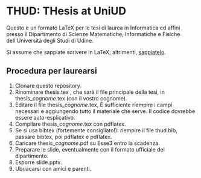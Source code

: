 # THUD: THesis at UniUD

Questo è un formato LaTeX per le tesi di laurea in Informatica ed affini presso il Dipartimento di Scienze Matematiche, Informatiche e Fisiche dell'Università degli Studi di Udine.

Si assume che sappiate scrivere in LaTeX; altrimenti, [sappiatelo](https://www.learnlatex.org/en/).

## Procedura per laurearsi

1. Clonare questo repository.
2. Rinominare thesis.tex , che sarà il file principale della tesi, in thesis_*cognome*.tex (con il vostro cognome). 
3. Editare il file thesis_*cognome*.tex,  È sufficiente riempire i campi necessari e aggiungendo tutto il materiale che serve. Il codice dovrebbe essere auto-esplicativo.
4. Compilare thesis_*cognome*.tex con pdflatex.
5. Se si usa bibtex (fortemente consigliato!): riempire il file thud.bib, passare bibtex, poi pdflatex e pdflatex.
6. Caricare thesis_*cognome*.pdf su Esse3 entro la scadenza.
7. Preparare le slide, eventualmente con il formato ufficiale del dipartimento.
8. Esporre slide.pptx.
9. Ubriacarsi con amici e parenti.
